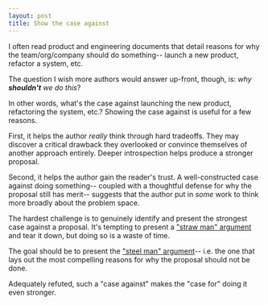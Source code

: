 ```yaml
---
layout: post
title: Show the case against
---
```


I often read product and engineering documents that detail reasons for why the team/org/company should do something-- launch a new product, refactor a system, etc.

The question I wish more authors would answer up-front, though, is: _why __shouldn't__ we do this_?

In other words, what's the case against launching the new product, refactoring the system, etc.? Showing the case against is useful for a few reasons.

First, it helps the author *really* think through hard tradeoffs. They may discover a critical drawback they overlooked or convince themselves of another approach entirely. Deeper introspection helps produce a stronger proposal.

Second, it helps the author gain the reader's trust. A well-constructed case against doing something-- coupled with a thoughtful defense for why the proposal still has merit-- suggests that the author put in _some_ work to think more broadly about the problem space.

The hardest challenge is to genuinely identify and present the strongest case against a proposal. It's tempting to present a ["straw man" argument](https://en.wikipedia.org/wiki/Straw_man) and tear it down, but doing so is a waste of time. 

The goal should be to present the ["steel man" argument](https://en.wikipedia.org/wiki/Straw_man#Steelmanning)-- i.e. the one that lays out the most compelling reasons for why the proposal should not be done.

Adequately refuted, such a "case against" makes the "case for" doing it even stronger.